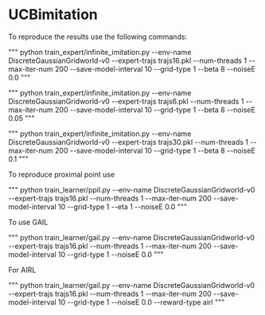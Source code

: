 # UCBimitation

To reproduce the results use the following commands:

"""
python train_expert/infinite_imitation.py --env-name DiscreteGaussianGridworld-v0  --expert-trajs trajs16.pkl --num-threads 1 --max-iter-num 200 --save-model-interval 10 --grid-type 1 --beta 8 --noiseE 0.0
"""

"""
python train_expert/infinite_imitation.py --env-name DiscreteGaussianGridworld-v0  --expert-trajs trajs6.pkl --num-threads 1 --max-iter-num 200 --save-model-interval 10 --grid-type 1 --beta 8 --noiseE 0.05
"""


"""
python train_expert/infinite_imitation.py --env-name DiscreteGaussianGridworld-v0  --expert-trajs trajs30.pkl --num-threads 1 --max-iter-num 200 --save-model-interval 10 --grid-type 1 --beta 8 --noiseE 0.1
"""

To reproduce proximal point use

"""
python train_learner/ppil.py --env-name DiscreteGaussianGridworld-v0  --expert-trajs trajs16.pkl --num-threads 1 --max-iter-num 200 --save-model-interval 10 --grid-type 1 --eta 1 --noiseE 0.0
"""

To use GAIL

"""
python train_learner/gail.py --env-name DiscreteGaussianGridworld-v0  --expert-trajs trajs16.pkl --num-threads 1 --max-iter-num 200 --save-model-interval 10 --grid-type 1 --noiseE 0.0
"""

For AIRL

"""
python train_learner/gail.py --env-name DiscreteGaussianGridworld-v0  --expert-trajs trajs16.pkl --num-threads 1 --max-iter-num 200 --save-model-interval 10 --grid-type 1 --noiseE 0.0 --reward-type airl
"""

